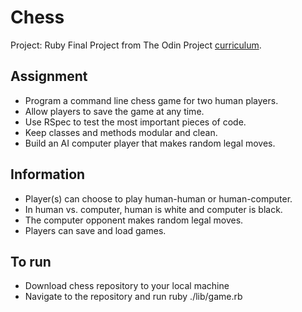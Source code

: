 # Chess

Project: Ruby Final Project from The Odin Project [curriculum](https://www.theodinproject.com/courses/ruby-programming/lessons/ruby-final-project?ref=lnav "The Odin Project").

## Assignment

* Program a command line chess game for two human players. 
* Allow players to save the game at any time.
* Use RSpec to test the most important pieces of code.
* Keep classes and methods modular and clean.
* Build an AI computer player that makes random legal moves.

## Information

* Player(s) can choose to play human-human or human-computer.
* In human vs. computer, human is white and computer is black.
* The computer opponent makes random legal moves.
* Players can save and load games.

## To run
* Download chess repository to your local machine
* Navigate to the repository and run ruby ./lib/game.rb


